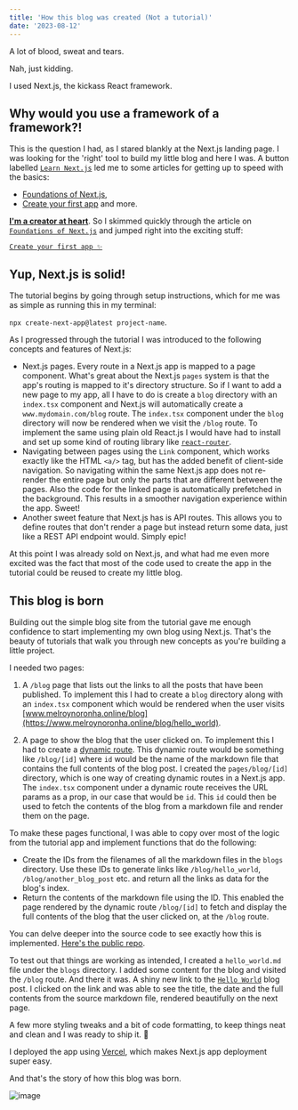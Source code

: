 ```yaml
---
title: 'How this blog was created (Not a tutorial)'
date: '2023-08-12'
---
```


A lot of blood, sweat and tears.

Nah, just kidding.

I used Next.js, the kickass React framework.

## Why would you use a framework of a framework?!
This is the question I had, as I stared blankly at the Next.js landing page. I was looking for the 'right' tool to build my little blog and here I was.
A button labelled [`Learn Next.js`](https://nextjs.org/learn/foundations/about-nextjs?utm_source=next-site&utm_medium=homepage-cta&utm_campaign=home) led me to some articles for getting up to speed with the basics:
 - [Foundations of Next.js](https://nextjs.org/learn/foundations/about-nextjs),
 - [Create your first app](https://nextjs.org/learn/basics/create-nextjs-app)
 and more.

[**I'm a creator at heart**](https://www.melroynoronha.online/).
So I skimmed quickly through the article on [`Foundations of Next.js`](https://nextjs.org/learn/foundations/about-nextjs) and jumped right into the exciting stuff:

[`Create your first app ✨`](https://nextjs.org/learn/basics/create-nextjs-app)

## Yup, Next.js is solid!
The tutorial begins by going through setup instructions, which for me was as simple as running this in my terminal:

`npx create-next-app@latest project-name`.

As I progressed through the tutorial I was introduced to the following concepts and features of Next.js:
- Next.js pages. Every route in a Next.js app is mapped to a page component. What's great about the Next.js `pages` system is that the app's routing is mapped to it's directory structure. So if I want to add a new page to my app, all I have to do is create a `blog` directory with an `index.tsx` component and Next.js will automatically create a `www.mydomain.com/blog` route. The `index.tsx` component under the `blog` directory will now be rendered when we visit the `/blog` route. To implement the same using plain old React.js I would have had to install and set up some kind of routing library like [`react-router`](https://reactrouter.com/en/main).
- Navigating between pages using the `Link` component, which works exactly like the HTML `<a/>` tag, but has the added benefit of client-side navigation. So navigating within the same Next.js app does not re-render the entire page but only the parts that are different between the pages.
Also the code for the linked page is automatically prefetched in the background. This results in a smoother navigation experience within the app. Sweet!
- Another sweet feature that Next.js has is API routes. This allows you to define routes that don't render a page but instead return some data, just like a REST API endpoint would. Simply epic!

At this point I was already sold on Next.js, and what had me even more excited was the fact that most of the code used to create the app in the tutorial could be reused to create my little blog.

## This blog is born
Building out the simple blog site from the tutorial gave me enough confidence to start implementing my own blog using Next.js. That's the beauty of tutorials that walk you through new concepts as you're building a little project.

I needed two pages:
1. A `/blog` page that lists out the links to all the posts that have been published.
To implement this I had to create a `blog` directory along with an `index.tsx` component which would be rendered when the user visits [www.melroynoronha.online/blog](https://www.melroynoronha.online/blog/hello_world).

2. A page to show the blog that the user clicked on.
To implement this I had to create a [dynamic route](https://nextjs.org/docs/pages/building-your-application/routing/dynamic-routes). This dynamic route would be something like `/blog/[id]` where `id` would be the name of the markdown file that contains the full contents of the blog post. I created the `pages/blog/[id]` directory, which is one way of creating dynamic routes in a Next.js app. The `index.tsx` component under a dynamic route receives the URL params as a prop, in our case that would be `id`. This `id` could then be used to fetch the contents of the blog from a markdown file and render them on the page.

To make these pages functional, I was able to copy over most of the logic from the tutorial app and implement functions that do the following:
- Create the IDs from the filenames of all the markdown files in the `blogs` directory. Use these IDs to generate links like `/blog/hello_world`, `/blog/another_blog_post` etc. and return all the links as data for the blog's index.
- Return the contents of the markdown file using the ID. This enabled the page rendered by the dynamic route `/blog/[id]` to fetch and display the full contents of the blog that the user clicked on, at the `/blog` route.

You can delve deeper into the source code to see exactly how this is implemented. [Here's the public repo](https://github.com/MelroyNoronha/my-website/).

To test out that things are working as intended, I created a `hello_world.md` file under the `blogs` directory. I added some content for the blog and visited the `/blog` route. And there it was. A shiny new link to the [`Hello World`](https://www.melroynoronha.online/blog/hello_world) blog post. I clicked on the link and was able to see the title, the date and the full contents from the source markdown file, rendered beautifully on the next page.

A few more styling tweaks and a bit of code formatting, to keep things neat and clean and I was ready to ship it. 🚀

I deployed the app using [Vercel](https://vercel.com/), which makes Next.js app deployment super easy.

And that's the story of how this blog was born.

<img alt="image" src="https://github.com/MelroyNoronha/my-website/assets/16273203/373892d9-7b48-4b21-9728-deb7cd4567d6">
